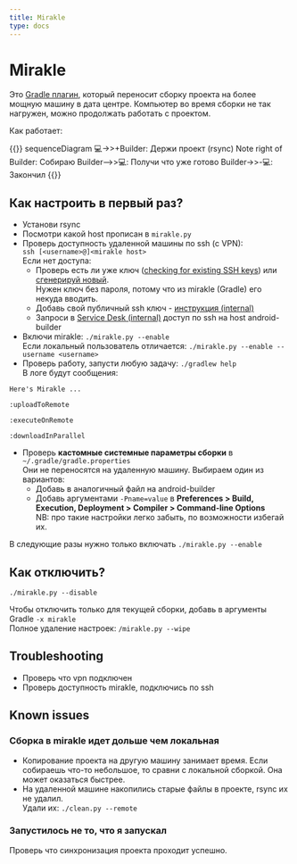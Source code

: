 ```yaml
---
title: Mirakle
type: docs
---
```


# Mirakle

Это [Gradle плагин](https://github.com/Instamotor-Labs/mirakle), который переносит сборку проекта на более мощную машину в дата центре. 
Компьютер во время сборки не так нагружен, можно продолжать работать с проектом.

Как работает:

{{<mermaid>}}
sequenceDiagram
    💻->>+Builder: Держи проект (rsync)
    Note right of Builder: Собираю
    Builder-->>💻: Получи что уже готово
    Builder->>-💻: Закончил
{{</mermaid>}}


## Как настроить в первый раз?

- Установи rsync
- Посмотри какой host прописан в `mirakle.py`
- Проверь доступность удаленной машины по ssh (с VPN):\
`ssh [<username>@]<mirakle host>`\
Если нет доступа:
    - Проверь есть ли уже ключ ([checking for existing SSH keys](https://help.github.com/en/enterprise/2.15/user/articles/checking-for-existing-ssh-keys)) 
    или [сгенерируй новый](https://confluence.atlassian.com/bitbucketserver/creating-ssh-keys-776639788.html).    
    Нужен ключ без пароля, потому что из mirakle (Gradle) его некуда вводить.
    - Добавь свой публичный ssh ключ - [инструкция (internal)](http://links.k.avito.ru/QP)
    - Запроси в [Service Desk (internal)](http://links.k.avito.ru/I8) доступ по ssh на host android-builder 
- Включи mirakle: `./mirakle.py --enable`   
Если локальный пользователь отличается: `./mirakle.py --enable --username <username>`
- Проверь работу, запусти любую задачу: `./gradlew help`   
В логе будут сообщения:

```none
Here's Mirakle ...

:uploadToRemote

:executeOnRemote

:downloadInParallel
```

- Проверь **кастомные системные параметры сборки** в `~/.gradle/gradle.properties`   
Они не переносятся на удаленную машину. Выбираем один из вариантов:
    - Добавь в аналогичный файл на android-builder
    - Добавь аргументами `-Pname=value` в **Preferences > Build, Execution, Deployment > Compiler > Command-line Options**   
    NB: про такие настройки легко забыть, по возможности избегай их. 

В следующие разы нужно только включать `./mirakle.py --enable`

## Как отключить?

`./mirakle.py --disable`

Чтобы отключить только для текущей сборки, добавь в аргументы Gradle `-x mirakle`   
Полное удаление настроек: `/mirakle.py --wipe`

## Troubleshooting

- Проверь что vpn подключен
- Проверь доступность mirakle, подключись по ssh 

## Known issues

### Сборка в mirakle идет дольше чем локальная

- Копирование проекта на другую машину занимает время. Если собираешь что-то небольшое, то сравни с локальной сборкой. Она может оказаться быстрее. 
- На удаленной машине накопились старые файлы в проекте, rsync их не удалил.   
Удали их: `./clean.py --remote`

### Запустилось не то, что я запускал

Проверь что синхронизация проекта проходит успешно.
